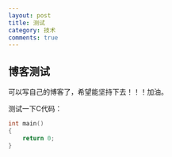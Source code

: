 ```yaml
---
layout: post
title: 测试
category: 技术
comments: true
---
```



## 博客测试

可以写自己的博客了，希望能坚持下去！！！加油。

测试一下C代码：

```c
int main()
{
    return 0;
}
```


